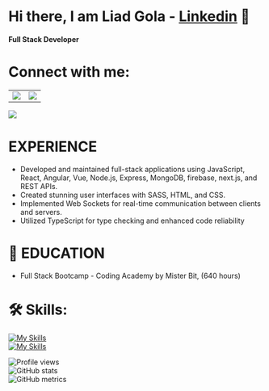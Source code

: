 # Hi there, I am Liad Gola -  [Linkedin][linkedin] 👋 
#### Full Stack Developer
# Connect with me:

<table>
 <tr>
   <td>
   <a href="https://www.linkedin.com/in/liad-gola-314254265/">
 <img src="https://img.icons8.com/fluency/48/null/linkedin-circled.png"/>  
   </a>
  </td>
   <td>
   <a href="mailto: liadgola7@gmail.com">
 <img src="https://img.icons8.com/color/48/null/circled-envelope.png"/>
   </a>
  </td>
  
  
  
 </tr>
</table>


 <img src="[[https://img.icons8.com/fluency/48/null/linkedin-circled.png](https://res.cloudinary.com/dd09wjwjn/image/upload/v1677412617/dazzle-man-programmer-writing-code-on-a-laptop_mizvnh.gif)](https://res.cloudinary.com/dd09wjwjn/image/upload/v1677412617/dazzle-man-programmer-writing-code-on-a-laptop_mizvnh.gif)"/>  

# EXPERIENCE

- Developed and maintained full-stack applications using JavaScript, React, Angular,
Vue, Node.js, Express, MongoDB, firebase, next.js, and REST APIs.
- Created stunning user interfaces with SASS, HTML, and CSS.
- Implemented Web Sockets for real-time communication between clients and
servers.
- Utilized TypeScript for type checking and enhanced code reliability

# 📘 EDUCATION
- Full Stack Bootcamp - Coding Academy by Mister Bit,
(640 hours)

# 🛠 Skills:
 
[![My Skills](https://skills.thijs.gg/icons?i=angular,react,vue,js,nodejs,express,mongodb&theme=dark)](https://skills.thijs.gg)
</br>
[![My Skills](https://skills.thijs.gg/icons?i=sass,html,css,ts&theme=dark)](https://skills.thijs.gg)
</br>

![Profile views](https://gpvc.arturio.dev/liad7)</br>
![GitHub stats](https://github-readme-stats.vercel.app/api?username=liad7&show_icons=true) </br>
![GitHub metrics](https://metrics.lecoq.io/liad7)  


[course]: https://www.youtube.com/watch?v=mjYh6hlXmZk&t=293s&ab_channel=TutorialHero
[linkedin]: [https://www.linkedin.com/in/liad-gola-314254265/](http://bit.ly/3IAykwO)


